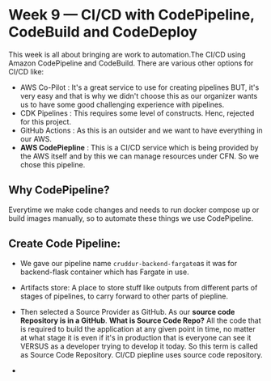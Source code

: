 # Week 9 — CI/CD with CodePipeline, CodeBuild and CodeDeploy

This week is all about bringing are work to automation.The CI/CD using Amazon CodePipeline and CodeBuild. There are various other options for CI/CD like: 
- AWS Co-Pilot : It's a great service to use for creating pipelines BUT, it's very easy and that is why we didn't choose this as our organizer wants us to have some good challenging experience with pipelines.
- CDK Pipelines : This requires some level of constructs. Henc, rejected for this project.
- GitHub Actions : As this is an outsider and we want to have everything in our AWS.
- **AWS CodePiepline** : This is a CI/CD service which is being provided by the AWS itself and by this we can manage resources under CFN. So we chose this pipeline.

## Why CodePipeline?
Everytime we make code changes and needs to run docker compose up or build images manually, so to automate these things we use CodePipeline.

## Create Code Pipeline:
- We gave our pipeline name `cruddur-backend-fargate`as it was for backend-flask container which has Fargate in use.
- Artifacts store: A place to store stuff like outputs from different parts of stages of pipelines, to carry forward to other parts of piepline.
- Then selected a Source Provider as GitHub. As our **source code Repository is in a GitHub**. 
  **What is Source Code Repo?** 
  All the code that is required to build the application at any given point in time, no matter at what stage it is even if it's in production that is everyone can see it VERSUS as a developer trying to develop it today. So this term is called as Source Code Repository. CI/CD piepline uses source code repository.
  
-   
  
